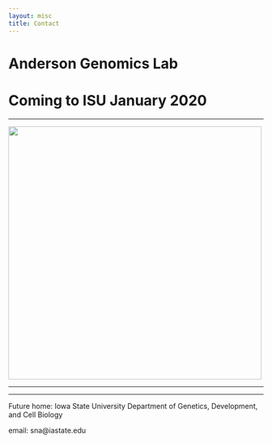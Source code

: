 ```yaml
---
layout: misc
title: Contact
---
```


<div class="jumbotron bg-white">
  <h1 class="display-4">Anderson Genomics Lab</h1>
  <h1 class="display-4">Coming to ISU January 2020</h1>
  <hr class="my-4">
  <img style='width:500px' src="/images/mbb.jpg"/>
  <hr class="my-4">
  <hr class="my-4">
  <p>Future home: Iowa State University Department of Genetics, Development, and Cell Biology </p>

  <p>email: sna<span style="display:none">obfuscate</span>@iastate.edu</p>
</div>

